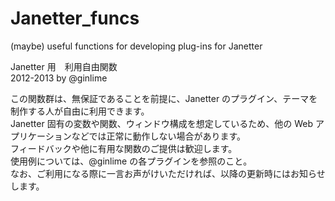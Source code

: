 Janetter_funcs
==============

(maybe) useful functions for developing plug-ins for Janetter

Janetter 用　利用自由関数  
2012-2013 by @ginlime  

この関数群は、無保証であることを前提に、Janetter のプラグイン、テーマを制作する人が自由に利用できます。  
Janetter 固有の変数や関数、ウィンドウ構成を想定しているため、他の Web アプリケーションなどでは正常に動作しない場合があります。  
フィードバックや他に有用な関数のご提供は歓迎します。  
使用例については、@ginlime の各プラグインを参照のこと。  
なお、ご利用になる際に一言お声がけいただければ、以降の更新時にはお知らせします。  
